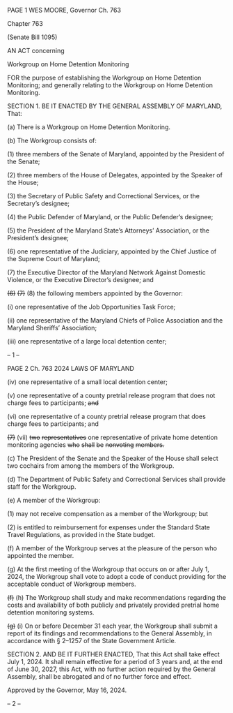 PAGE 1
WES MOORE, Governor Ch. 763

Chapter 763

(Senate Bill 1095)

AN ACT concerning

Workgroup on Home Detention Monitoring

FOR the purpose of establishing the Workgroup on Home Detention Monitoring; and
generally relating to the Workgroup on Home Detention Monitoring.

SECTION 1. BE IT ENACTED BY THE GENERAL ASSEMBLY OF MARYLAND,
That:

(a) There is a Workgroup on Home Detention Monitoring.

(b) The Workgroup consists of:

(1) three members of the Senate of Maryland, appointed by the President
of the Senate;

(2) three members of the House of Delegates, appointed by the Speaker of
the House;

(3) the Secretary of Public Safety and Correctional Services, or the
Secretary’s designee;

(4) the Public Defender of Maryland, or the Public Defender’s designee;

(5) the President of the Maryland State’s Attorneys’ Association, or the
President’s designee;

(6) one representative of the Judiciary, appointed by the Chief Justice of
the Supreme Court of Maryland;

(7) the Executive Director of the Maryland Network Against Domestic
Violence, or the Executive Director’s designee; and

~~(6)~~ ~~(7)~~ (8) the following members appointed by the Governor:

(i) one representative of the Job Opportunities Task Force;

(ii) one representative of the Maryland Chiefs of Police Association
and the Maryland Sheriffs’ Association;

(iii) one representative of a large local detention center;

– 1 –

PAGE 2
Ch. 763 2024 LAWS OF MARYLAND

(iv) one representative of a small local detention center;

(v) one representative of a county pretrial release program that does
not charge fees to participants; ~~and~~

(vi) one representative of a county pretrial release program that does
charge fees to participants; and

~~(7)~~ (vii) ~~two~~ ~~representatives~~ one representative of private home detention
monitoring agencies ~~who~~ ~~shall~~ ~~be~~ ~~nonvoting~~ ~~members.~~

(c) The President of the Senate and the Speaker of the House shall select two
cochairs from among the members of the Workgroup.

(d) The Department of Public Safety and Correctional Services shall provide staff
for the Workgroup.

(e) A member of the Workgroup:

(1) may not receive compensation as a member of the Workgroup; but

(2) is entitled to reimbursement for expenses under the Standard State
Travel Regulations, as provided in the State budget.

(f) A member of the Workgroup serves at the pleasure of the person who
appointed the member.

(g) At the first meeting of the Workgroup that occurs on or after July 1, 2024, the
Workgroup shall vote to adopt a code of conduct providing for the acceptable conduct of
Workgroup members.

~~(f)~~ (h) The Workgroup shall study and make recommendations regarding the costs
and availability of both publicly and privately provided pretrial home detention monitoring
systems.

~~(g)~~ (i) On or before December 31 each year, the Workgroup shall submit a report of
its findings and recommendations to the General Assembly, in accordance with § 2–1257 of
the State Government Article.

SECTION 2. AND BE IT FURTHER ENACTED, That this Act shall take effect July
1, 2024. It shall remain effective for a period of 3 years and, at the end of June 30, 2027,
this Act, with no further action required by the General Assembly, shall be abrogated and
of no further force and effect.

Approved by the Governor, May 16, 2024.

– 2 –